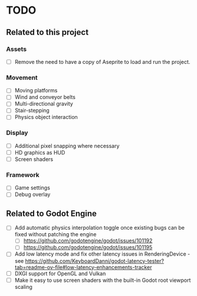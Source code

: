 # TODO

## Related to this project

### Assets

- [ ] Remove the need to have a copy of Aseprite to load and run the project.

### Movement

- [ ] Moving platforms
- [ ] Wind and conveyor belts
- [ ] Multi-directional gravity
- [ ] Stair-stepping
- [ ] Physics object interaction

### Display

- [ ] Additional pixel snapping where necessary
- [ ] HD graphics as HUD
- [ ] Screen shaders

### Framework

- [ ] Game settings
- [ ] Debug overlay

## Related to Godot Engine

- [ ] Add automatic physics interpolation toggle once existing bugs can be fixed without patching the engine
  - [ ] https://github.com/godotengine/godot/issues/101192
  - [ ] https://github.com/godotengine/godot/issues/101195
- [ ] Add low latency mode and fix other latency issues in RenderingDevice - see https://github.com/KeyboardDanni/godot-latency-tester?tab=readme-ov-file#low-latency-enhancements-tracker
- [ ] DXGI support for OpenGL and Vulkan
- [ ] Make it easy to use screen shaders with the built-in Godot root viewport scaling
